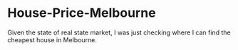 # House-Price-Melbourne
Given the state of real state market, I was just checking where I can find the cheapest house in Melbourne.<br>
